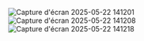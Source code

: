 ![Capture d'écran 2025-05-22 141201](https://github.com/user-attachments/assets/ad49f8d2-5a63-4d84-b30f-5d8957d1366d)
![Capture d'écran 2025-05-22 141208](https://github.com/user-attachments/assets/4e1f6d81-14f6-49d2-bd82-13d1174d27d2)
![Capture d'écran 2025-05-22 141218](https://github.com/user-attachments/assets/679eb0c0-e632-4e7e-acac-87ba7c9cbb0e)
